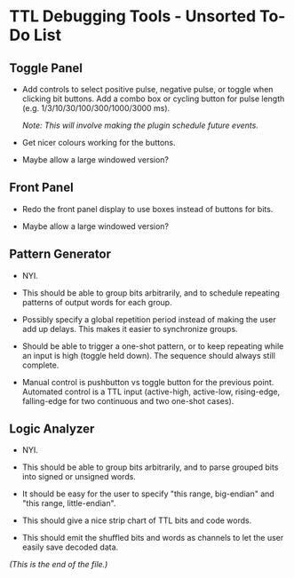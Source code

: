 # TTL Debugging Tools - Unsorted To-Do List

## Toggle Panel

* Add controls to select positive pulse, negative pulse, or toggle when
clicking bit buttons. Add a combo box or cycling button for pulse length
(e.g. 1/3/10/30/100/300/1000/3000 ms).

  _Note: This will involve making the plugin schedule future events._

* Get nicer colours working for the buttons.

* Maybe allow a large windowed version?


## Front Panel

* Redo the front panel display to use boxes instead of buttons for bits.

* Maybe allow a large windowed version?


## Pattern Generator

* NYI.

* This should be able to group bits arbitrarily, and to schedule repeating
patterns of output words for each group.

* Possibly specify a global repetition period instead of making the user
add up delays. This makes it easier to synchronize groups.

* Should be able to trigger a one-shot pattern, or to keep repeating while
an input is high (toggle held down). The sequence should always still
complete.

* Manual control is pushbutton vs toggle button for the previous point.
Automated control is a TTL input (active-high, active-low, rising-edge,
falling-edge for two continuous and two one-shot cases).


## Logic Analyzer

* NYI.

* This should be able to group bits arbitrarily, and to parse grouped bits
into signed or unsigned words.

* It should be easy for the user to specify "this range, big-endian" and
"this range, little-endian".

* This should give a nice strip chart of TTL bits and code words.

* This should emit the shuffled bits and words as channels to let the user
easily save decoded data.


_(This is the end of the file.)_
